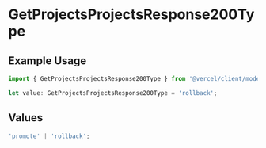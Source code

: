 # GetProjectsProjectsResponse200Type

## Example Usage

```typescript
import { GetProjectsProjectsResponse200Type } from '@vercel/client/models/operations';

let value: GetProjectsProjectsResponse200Type = 'rollback';
```

## Values

```typescript
'promote' | 'rollback';
```
